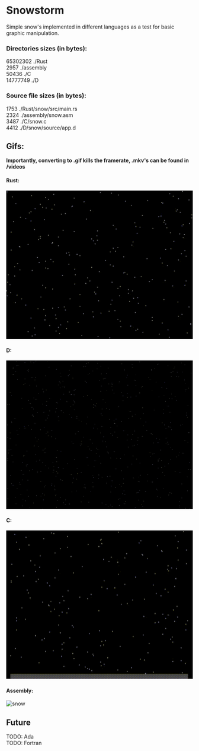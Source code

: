 # Snowstorm
Simple snow's implemented in different languages as a test for basic graphic manipulation.

 ### Directories sizes (in bytes):
65302302	./Rust  
2957	./assembly  
50436	./C  
14777749	./D  

 ### Source file sizes (in bytes):
1753	./Rust/snow/src/main.rs  
2324	./assembly/snow.asm  
3487	./C/snow.c  
4412	./D/snow/source/app.d  

## Gifs:
 **Importantly, converting to .gif kills the framerate, .mkv's can be found in /videos**
#### Rust:

<img src=gifs/rust.gif alt=snow width="600" height="400"/>

#### D:

<img src=gifs/d.gif alt=snow width="600" height="400"/>

#### C:

<img src=gifs/c.gif alt=snow width="600" height="400"/>

#### Assembly:

<img src=gifs/assembly.gif alt=snow width="600" height="400"/>

## Future
TODO: Ada  
TODO: Fortran  
